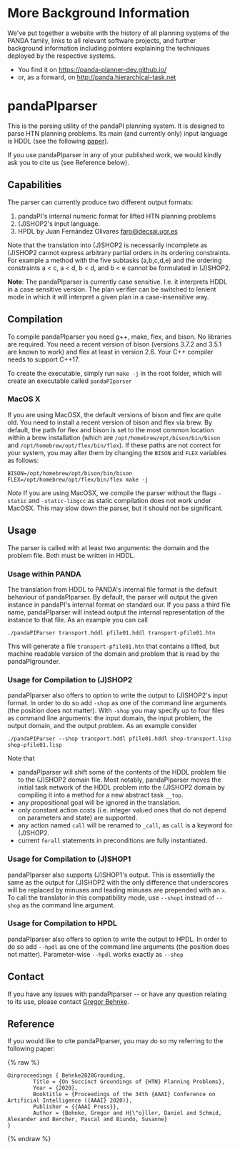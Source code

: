 # More Background Information

We've put together a website with the history of all planning systems of the PANDA family, links to all relevant software projects, and further background information including pointers explaining the techniques deployed by the respective systems.

- You find it on https://panda-planner-dev.github.io/
- or, as a forward, on http://panda.hierarchical-task.net


# pandaPIparser

This is the parsing utility of the pandaPI planning system. It is designed to parse HTN planning problems. Its main (and currently only) input language is HDDL (see the following [paper](http://www.uni-ulm.de/fileadmin/website_uni_ulm/iui.inst.090/Publikationen/2019/Hoeller2019HDDL.pdf)).

If you use pandaPIparser in any of your published work, we would kindly ask you to cite us (see Reference below).


## Capabilities 

The parser can currently produce two different output formats:

1. pandaPI's internal numeric format for lifted HTN planning problems
2. (J)SHOP2's input language.
3. HPDL by Juan Fernández Olivares <faro@decsai.ugr.es>

Note that the translation into (J)SHOP2 is necessarily incomplete as (J)SHOP2 cannot express arbitrary partial orders in its ordering constraints. For example a method with the five subtasks (a,b,c,d,e) and the ordering constraints a < c, a < d, b < d, and b < e cannot be formulated in (J)SHOP2.

**Note**: The pandaPIparser is currently case sensitive. I.e. it interprets HDDL in a case sensitive version. The plan verifier can be switched to lenient mode in which it will interpret a given plan in a case-insensitive way.

## Compilation
To compile pandaPIparser you need g++, make, flex, and bison. No libraries are required. You need a recent version of bison (versions 3.7.2 and 3.5.1 are known to work) and flex at least in version 2.6. Your C++ compiler needs to support C++17.

To create the executable, simply run `make -j` in the root folder, which will create an executable called `pandaPIparser`

### MacOS X

If you are using MacOSX, the default versions of bison and flex are quite old. You need to install a recent version of bison and flex via brew. By default, the path for flex and bison is set to the most common location within a brew installation (which are `/opt/homebrew/opt/bison/bin/bison` and `/opt/homebrew/opt/flex/bin/flex`). If these paths are not correct for your system, you may alter them by changing the `BISON` and `FLEX` variables as follows:
```
BISON=/opt/homebrew/opt/bison/bin/bison FLEX=/opt/homebrew/opt/flex/bin/flex make -j
```

*Note* If you are using MacOSX, we compile the parser without the flags `-static` and `-static-libgcc` as static compilation does not work under MacOSX. This may slow down the parser, but it should not be significant.



## Usage
The parser is called with at least two arguments: the domain and the problem file. Both must be written in HDDL.

### Usage within PANDA
The translation from HDDL to PANDA's internal file format is the default behaviour of pandaPIparser.
By default, the parser will output the given instance in pandaPI's internal format on standard our.
If you pass a third file name, pandaPIparser will instead output the internal representation of the instance to that file.
As an example you can call

```
./pandaPIParser transport.hddl pfile01.hddl transport-pfile01.htn
```

This will generate a file `transport-pfile01.htn` that contains a lifted, but machine readable version of the domain and problem that is read by the pandaPIgrounder.

### Usage for Compilation to (J)SHOP2
pandaPIparser also offers to option to write the output to (J)SHOP2's input format. In order to do so add `-shop` as one of the command line arguments (the position does not matter).
With `-shop` you may specify up to four files as command line arguments: the input domain, the input problem, the output domain, and the output problem.
As an example consider

```
./pandaPIParser --shop transport.hddl pfile01.hddl shop-transport.lisp shop-pfile01.lisp
```

Note that
* pandaPIparser will shift some of the contents of the HDDL problem file to the (J)SHOP2 domain file. Most notably, pandaPIparser moves the initial task network of the HDDL problem into the (J)SHOP2 domain by compiling it into a method for a new abstract task `__top`.
* any propositional goal will be ignored in the translation.
* only constant action costs (i.e. integer valued ones that do not depend on parameters and state) are supported.
* any action named `call` will be renamed to `_call`, as `call` is a keyword for (J)SHOP2.
* current `forall` statements in preconditions are fully instantiated.


### Usage for Compilation to (J)SHOP1
pandaPIparser also supports (J)SHOP1's output. This is essentially the same as the output for (J)SHOP2 with the only difference that underscores will be replaced by minuses and leading minuses are prepended with an `x`.
To call the translator in this compatibility mode, use `--shop1` instead of `--shop` as the command line argument.


### Usage for Compilation to HPDL
pandaPIparser also offers to option to write the output to HPDL. In order to do so add `--hpdl` as one of the command line arguments (the position does not matter).
Parameter-wise `--hpdl` works exactly as `--shop`


## Contact
If you have any issues with pandaPIparser -- or have any question relating to its use, please contact [Gregor Behnke](mailto:g.behnke@uva.nl).


## Reference
If you would like to cite pandaPIparser, you may do so my referring to the following paper:

{% raw %}
```
@inproceedings { Behnke2020Grounding,
		Title = {On Succinct Groundings of {HTN} Planning Problems},
		Year = {2020},
		Booktitle = {Proceedings of the 34th {AAAI} Conference on Artificial Intelligence ({AAAI} 2020)},
		Publisher = {{AAAI Press}},
		Author = {Behnke, Gregor and H{\"o}ller, Daniel and Schmid, Alexander and Bercher, Pascal and Biundo, Susanne}
}
```
{% endraw %}
